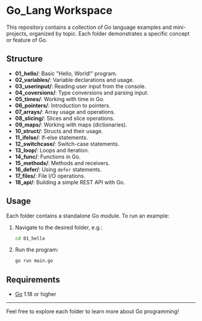 # Go_Lang Workspace

This repository contains a collection of Go language examples and mini-projects, organized by topic. Each folder demonstrates a specific concept or feature of Go.

## Structure

- **01_hello/**: Basic "Hello, World!" program.
- **02_variables/**: Variable declarations and usage.
- **03_userinput/**: Reading user input from the console.
- **04_coversions/**: Type conversions and parsing input.
- **05_times/**: Working with time in Go.
- **06_pointers/**: Introduction to pointers.
- **07_arrays/**: Array usage and operations.
- **08_slicing/**: Slices and slice operations.
- **09_maps/**: Working with maps (dictionaries).
- **10_struct/**: Structs and their usage.
- **11_ifelse/**: If-else statements.
- **12_switchcase/**: Switch-case statements.
- **13_loop/**: Loops and iteration.
- **14_func/**: Functions in Go.
- **15_methods/**: Methods and receivers.
- **16_defer/**: Using `defer` statements.
- **17_files/**: File I/O operations.
- **18_api/**: Building a simple REST API with Go.

## Usage

Each folder contains a standalone Go module. To run an example:

1. Navigate to the desired folder, e.g.:
   ```sh
   cd 01_hello
   ```
2. Run the program:
   ```sh
   go run main.go
   ```

## Requirements

- [Go](https://golang.org/dl/) 1.18 or higher

---

Feel free to explore each folder to learn more about Go programming!
